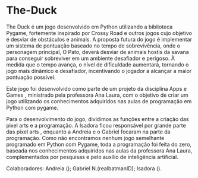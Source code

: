 # The-Duck
The Duck é um jogo desenvolvido em Python utilizando a biblioteca Pygame, fortemente inspirado por Crossy Road e outros jogos cujo objetivo é desviar de obstáculos e animais. A proposta futura do jogo é implementar um sistema de pontuação baseado no tempo de sobrevivência, onde o personagem principal, O Pato, deverá desviar de animais hostis da savana para conseguir sobreviver em um ambiente desafiador e perigoso. À medida que o tempo avança, o nível de dificuldade aumentará, tornando o jogo mais dinâmico e desafiador, incentivando o jogador a alcançar a maior pontuação possível.

Este jogo foi desenvolvido como parte de um projeto da disciplina Apps e Games , ministrado pela professora Ana Laura, com o objetivo de criar um jogo utilizando os conhecimentos adquiridos nas aulas de programação em Python com pygame.

Para o desenvolvimento do jogo, dividimos as funções entre a criação das pixel arts e a programação. A Isadora ficou responsável por grande parte das pixel arts , enquanto a Andreia e o Gabriel focaram na parte da programação. Como não encontramos nenhum jogo semelhante programado em Python com Pygame, toda a programação foi feita do zero, baseada nos conhecimentos adquiridos nas aulas da professora Ana Laura, complementados por pesquisas e pelo auxílio de inteligência artificial.

Colaboradores: Andreia (); Gabriel N.(realbatmanID); Isadora ().
